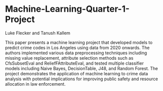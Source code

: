 # Machine-Learning-Quarter-1-Project
Luke Flecker and Tanush Kallem

This paper presents a machine learning project that developed models to predict crime codes in Los Angeles using data from 2020 onwards. The authors implemented various data preprocessing techniques including missing value replacement, attribute selection methods such as CfsSubsetEval and ReliefFAttributeEval, and tested multiple classifier models including Naive Bayes, DecisionTable, J48, and Random Forest. The project demonstrates the application of machine learning to crime data analysis with potential implications for improving public safety and resource allocation in law enforcement.
